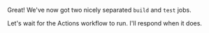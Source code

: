 Great! We've now got two nicely separated `build` and `test` jobs. 

Let's wait for the Actions workflow to run. I'll respond when it does.